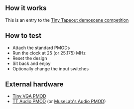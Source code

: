 ## How it works

This is an entry to the [Tiny Tapeout demoscene competition](https://tinytapeout.com/competitions/demoscene/)

## How to test

- Attach the standard PMODs
- Run the clock at 25 (or 25.175) MHz
- Reset the design
- Sit back and enjoy
- Optionally change the input switches

## External hardware

- [Tiny VGA PMOD](https://github.com/mole99/tiny-vga)
- [TT Audio PMOD](https://github.com/MichaelBell/tt-audio-pmod) (or [MuseLab's Audio PMOD](https://www.tindie.com/products/johnnywu/pmod-audio-expansion-board/))
